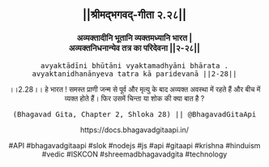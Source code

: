 <center><h2>||श्रीमद्‍भगवद्‍-गीता २.२८||</h2>
<h3>अव्यक्तादीनि भूतानि व्यक्तमध्यानि भारत |<br/>अव्यक्तनिधनान्येव तत्र का परिदेवना ||२-२८||</h3>
<pre>avyaktādīni bhūtāni vyaktamadhyāni bhārata .<br/>avyaktanidhanānyeva tatra kā paridevanā ||2-28||</pre>
<p>।।2.28।। हे भारत ! समस्त प्राणी जन्म से पूर्व और मृत्यु के बाद अव्यक्त अवस्था में रहते हैं और बीच में व्यक्त होते हैं। फिर उसमें चिन्ता या शोक की क्या बात है ?</p>
<pre>(Bhagavad Gita, Chapter 2, Shloka 28) || @BhagavadGitaApi</pre><p>https://docs.bhagavadgitaapi.in/</p><p>#API #bhagavadgitaapi #slok #nodejs #js #api #gitaapi #krishna #hinduism #vedic #ISKCON #shreemadbhagavadgita #technology</p></center>